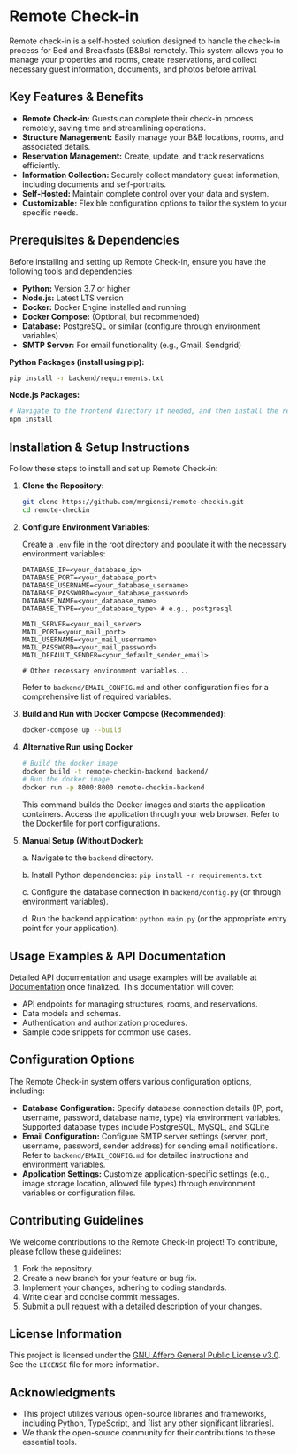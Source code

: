 # Remote Check-in

Remote check-in is a self-hosted solution designed to handle the check-in process for Bed and Breakfasts (B&Bs) remotely. This system allows you to manage your properties and rooms, create reservations, and collect necessary guest information, documents, and photos before arrival.

## Key Features & Benefits

*   **Remote Check-in:** Guests can complete their check-in process remotely, saving time and streamlining operations.
*   **Structure Management:** Easily manage your B&B locations, rooms, and associated details.
*   **Reservation Management:** Create, update, and track reservations efficiently.
*   **Information Collection:** Securely collect mandatory guest information, including documents and self-portraits.
*   **Self-Hosted:** Maintain complete control over your data and system.
*   **Customizable:** Flexible configuration options to tailor the system to your specific needs.

## Prerequisites & Dependencies

Before installing and setting up Remote Check-in, ensure you have the following tools and dependencies:

*   **Python:** Version 3.7 or higher
*   **Node.js:** Latest LTS version
*   **Docker:** Docker Engine installed and running
*   **Docker Compose:** (Optional, but recommended)
*   **Database:**  PostgreSQL or similar (configure through environment variables)
*   **SMTP Server:** For email functionality (e.g., Gmail, Sendgrid)

**Python Packages (install using pip):**

```bash
pip install -r backend/requirements.txt
```

**Node.js Packages:**

```bash
# Navigate to the frontend directory if needed, and then install the required packages
npm install
```

## Installation & Setup Instructions

Follow these steps to install and set up Remote Check-in:

1.  **Clone the Repository:**

    ```bash
    git clone https://github.com/mrgionsi/remote-checkin.git
    cd remote-checkin
    ```

2.  **Configure Environment Variables:**

    Create a `.env` file in the root directory and populate it with the necessary environment variables:

    ```
    DATABASE_IP=<your_database_ip>
    DATABASE_PORT=<your_database_port>
    DATABASE_USERNAME=<your_database_username>
    DATABASE_PASSWORD=<your_database_password>
    DATABASE_NAME=<your_database_name>
    DATABASE_TYPE=<your_database_type> # e.g., postgresql

    MAIL_SERVER=<your_mail_server>
    MAIL_PORT=<your_mail_port>
    MAIL_USERNAME=<your_mail_username>
    MAIL_PASSWORD=<your_mail_password>
    MAIL_DEFAULT_SENDER=<your_default_sender_email>

    # Other necessary environment variables...
    ```
    Refer to `backend/EMAIL_CONFIG.md` and other configuration files for a comprehensive list of required variables.

3.  **Build and Run with Docker Compose (Recommended):**

    ```bash
    docker-compose up --build
    ```

4. **Alternative Run using Docker**
    ```bash
    # Build the docker image
    docker build -t remote-checkin-backend backend/
    # Run the docker image
    docker run -p 8000:8000 remote-checkin-backend
    ```

    This command builds the Docker images and starts the application containers. Access the application through your web browser.  Refer to the Dockerfile for port configurations.

5.  **Manual Setup (Without Docker):**

    a.  Navigate to the `backend` directory.

    b.  Install Python dependencies: `pip install -r requirements.txt`

    c.  Configure the database connection in `backend/config.py` (or through environment variables).

    d.  Run the backend application: `python main.py` (or the appropriate entry point for your application).

## Usage Examples & API Documentation

Detailed API documentation and usage examples will be available at [Documentation](https://tbd) once finalized. This documentation will cover:

*   API endpoints for managing structures, rooms, and reservations.
*   Data models and schemas.
*   Authentication and authorization procedures.
*   Sample code snippets for common use cases.

## Configuration Options

The Remote Check-in system offers various configuration options, including:

*   **Database Configuration:**  Specify database connection details (IP, port, username, password, database name, type) via environment variables.  Supported database types include PostgreSQL, MySQL, and SQLite.
*   **Email Configuration:**  Configure SMTP server settings (server, port, username, password, sender address) for sending email notifications.  Refer to `backend/EMAIL_CONFIG.md` for detailed instructions and environment variables.
*   **Application Settings:**  Customize application-specific settings (e.g., image storage location, allowed file types) through environment variables or configuration files.

## Contributing Guidelines

We welcome contributions to the Remote Check-in project! To contribute, please follow these guidelines:

1.  Fork the repository.
2.  Create a new branch for your feature or bug fix.
3.  Implement your changes, adhering to coding standards.
4.  Write clear and concise commit messages.
5.  Submit a pull request with a detailed description of your changes.

## License Information

This project is licensed under the [GNU Affero General Public License v3.0](https://www.gnu.org/licenses/agpl-3.0.en.html). See the `LICENSE` file for more information.

## Acknowledgments

*   This project utilizes various open-source libraries and frameworks, including Python, TypeScript, and [list any other significant libraries].
*   We thank the open-source community for their contributions to these essential tools.
